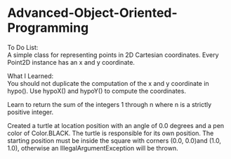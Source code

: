 # Advanced-Object-Oriented-Programming

To Do List:  
A simple class for representing points in 2D Cartesian coordinates. Every
Point2D instance has an x and y coordinate.

What I Learned:   
You should not duplicate the computation of the x and y coordinate in hypo().
Use hypoX() and hypoY() to compute the coordinates.


Learn to return the sum of the integers 1 through n where n is a strictly positive
integer.

Created a turtle at location position with an angle of 0.0 degrees and a pen color of Color.BLACK. The turtle is responsible for its own position. The starting position must be inside the square with corners (0.0, 0.0)and (1.0, 1.0), otherwise an IllegalArgumentException will be thrown.
